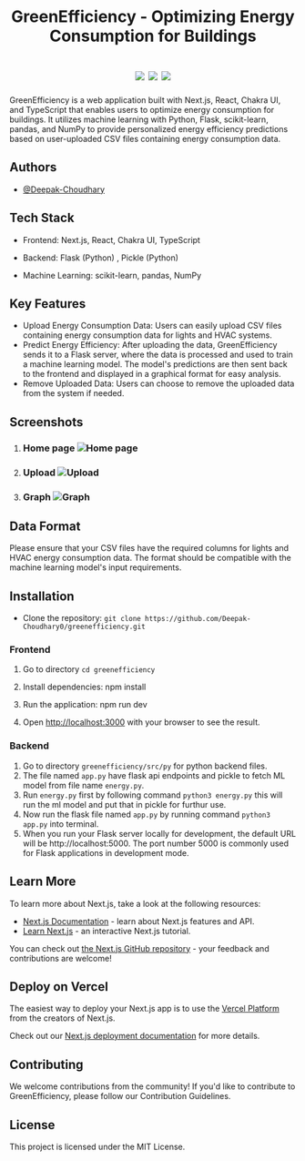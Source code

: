 <h1 align="center">
  GreenEfficiency - Optimizing Energy Consumption for Buildings
  <br><br>
<a href="https://twitter.com/c72124925" alt="Twitter Follow">
<img src="https://img.shields.io/badge/Twitter-1DA1F2?style=for-the-badge&logo=twitter&logoColor=white" /></a>
<a href="https://www.linkedin.com/in/deepakchoudhary2003/">
<img src="https://img.shields.io/badge/LinkedIn-0077B5?style=for-the-badge&logo=linkedin&logoColor=white"></a>
  <a href="https://github.com/Deepak-Choudhary0">
  <img src="https://img.shields.io/badge/GitHub-100000?style=for-the-badge&logo=github&logoColor=white"></a>
</h1>

GreenEfficiency is a web application built with Next.js, React, Chakra UI, and TypeScript that enables users to optimize energy consumption for buildings. It utilizes machine learning with Python, Flask, scikit-learn, pandas, and NumPy to provide personalized energy efficiency predictions based on user-uploaded CSV files containing energy consumption data.

## Authors

- [@Deepak-Choudhary](https://github.com/Deepak-Choudhary0/)

## Tech Stack
- Frontend: Next.js, React, Chakra UI, TypeScript

- Backend: Flask (Python) , Pickle (Python)

- Machine Learning: scikit-learn, pandas, NumPy

## Key Features
- Upload Energy Consumption Data: Users can easily upload CSV files containing energy consumption data for lights and HVAC systems.
- Predict Energy Efficiency: After uploading the data, GreenEfficiency sends it to a Flask server, where the data is processed and used to train a machine learning model. The model's predictions are then sent back to the frontend and displayed in a graphical format for easy analysis.
- Remove Uploaded Data: Users can choose to remove the uploaded data from the system if needed.

## Screenshots
1. ### Home page ![Home page](https://github.com/Deepak-Choudhary0/greenefficiency/assets/114693662/5510511f-f6ea-4a87-bda7-62485a247f97)
2. ### Upload ![Upload](https://github.com/Deepak-Choudhary0/greenefficiency/assets/114693662/7bd833d1-71fd-4c10-9f2e-7ae6dc24cc76)
3. ### Graph ![Graph](https://github.com/Deepak-Choudhary0/greenefficiency/assets/114693662/6b0718c0-492a-4458-8845-aebc6c0058b0)

## Data Format
Please ensure that your CSV files have the required columns for lights and HVAC energy consumption data. The format should be compatible with the machine learning model's input requirements.


## Installation
-  Clone the repository: `git clone https://github.com/Deepak-Choudhary0/greenefficiency.git`

### Frontend 
1. Go to directory `cd greenefficiency`
  
2. Install dependencies: npm install

3. Run the application: npm run dev

4. Open [http://localhost:3000](http://localhost:3000) with your browser to see the result.

### Backend
1. Go to directory `greenefficiency/src/py` for python backend files.
2. The file named `app.py` have flask api endpoints and pickle to fetch ML model from file name `energy.py`.
3. Run `energy.py` first  by following command `python3 energy.py` this will run the ml model and put that in pickle for furthur use.
4. Now run the flask file named `app.py` by running command `python3 app.py` into terminal.
5. When you run your Flask server locally for development, the default URL will be http://localhost:5000. The port number 5000 is commonly used for Flask applications in development mode.

## Learn More

To learn more about Next.js, take a look at the following resources:

- [Next.js Documentation](https://nextjs.org/docs) - learn about Next.js features and API.
- [Learn Next.js](https://nextjs.org/learn) - an interactive Next.js tutorial.

You can check out [the Next.js GitHub repository](https://github.com/vercel/next.js/) - your feedback and contributions are welcome!

## Deploy on Vercel

The easiest way to deploy your Next.js app is to use the [Vercel Platform](https://vercel.com/new?utm_medium=default-template&filter=next.js&utm_source=create-next-app&utm_campaign=create-next-app-readme) from the creators of Next.js.

Check out our [Next.js deployment documentation](https://nextjs.org/docs/deployment) for more details.

## Contributing
We welcome contributions from the community! If you'd like to contribute to GreenEfficiency, please follow our Contribution Guidelines.

## License
This project is licensed under the MIT License.
